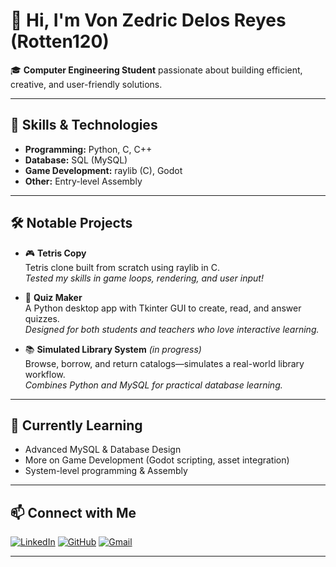 # 👋 Hi, I'm Von Zedric Delos Reyes (Rotten120)

🎓 **Computer Engineering Student** passionate about building efficient, creative, and user-friendly solutions.

---

## 🚀 Skills & Technologies

- **Programming:** Python, C, C++
- **Database:** SQL (MySQL)
- **Game Development:** raylib (C), Godot
- **Other:** Entry-level Assembly

---

## 🛠️ Notable Projects

- 🎮 **Tetris Copy**  
  Tetris clone built from scratch using raylib in C.  
  *Tested my skills in game loops, rendering, and user input!*

- 📝 **Quiz Maker**  
  A Python desktop app with Tkinter GUI to create, read, and answer quizzes.  
  *Designed for both students and teachers who love interactive learning.*

- 📚 **Simulated Library System** *(in progress)*  
  Browse, borrow, and return catalogs—simulates a real-world library workflow.  
  *Combines Python and MySQL for practical database learning.*

---

## 🌱 Currently Learning

- Advanced MySQL & Database Design
- More on Game Development (Godot scripting, asset integration)
- System-level programming & Assembly

---

## 📫 Connect with Me

[![LinkedIn](https://img.shields.io/badge/LinkedIn-blue?logo=linkedin&logoColor=white)](https://www.linkedin.com/in/delosreyesvonzedric/)
[![GitHub](https://img.shields.io/badge/GitHub-181717?logo=github&logoColor=white)](https://github.com/Rotten120)
[![Gmail](https://img.shields.io/badge/Gmail-D14836?logo=gmail&logoColor=white)](mailto:vonzedric012@gmail.com)

---

<!--
**Fun Fact:** README.md template is made with help of AI :3
-->
